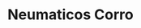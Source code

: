 ---
title: "Neumaticos Corro"
url: /ciudad-autonoma-de-buenos-aires/neumaticos-corro/
shop: neumáticos
---